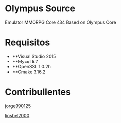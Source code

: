 # Olympus Source


Emulator MMORPG Core 434 Based on Olympus Core 

# Requisitos
- **Visual Studio 2015
- **Mysql 5.7
- **OpenSSL 1.0.2h
- **Cmake 3.16.2


# Contribullentes

[jorge990125](https://github.com/jorge990125)


[liosbel2000](https://github.com/liosbel2000)

